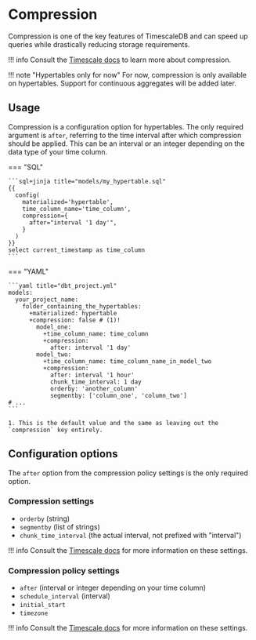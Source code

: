 # Compression

Compression is one of the key features of TimescaleDB and can speed up queries while drastically reducing storage requirements.

!!! info
    Consult the [Timescale docs](https://docs.timescale.com/use-timescale/latest/compression/about-compression/) to learn more about compression.

!!! note "Hypertables only for now"
    For now, compression is only available on hypertables. Support for continuous aggregates will be added later.

## Usage

Compression is a configuration option for hypertables. The only required argument is `after`, referring to the time interval after which compression should be applied. This can be an interval or an integer depending on the data type of your time column.

=== "SQL"

    ```sql+jinja title="models/my_hypertable.sql"
    {{
      config(
        materialized='hypertable',
        time_column_name='time_column',
        compression={
          after="interval '1 day'",
        }
      )
    }}
    select current_timestamp as time_column
    ```

=== "YAML"

    ```yaml title="dbt_project.yml"
    models:
      your_project_name:
        folder_containing_the_hypertables:
          +materialized: hypertable
          +compression: false # (1)!
            model_one:
              +time_column_name: time_column
              +compression:
                after: interval '1 day'
            model_two:
              +time_column_name: time_column_name_in_model_two
              +compression:
                after: interval '1 hour'
                chunk_time_interval: 1 day
                orderby: 'another_column'
                segmentby: ['column_one', 'column_two']
    # ...
    ```

    1. This is the default value and the same as leaving out the `compression` key entirely.

## Configuration options

The `after` option from the compression policy settings is the only required option.

### Compression settings

* `orderby` (string)
* `segmentby` (list of strings)
* `chunk_time_interval` (the actual interval, not prefixed with "interval")

!!! info
    Consult the [Timescale docs](https://docs.timescale.com/api/latest/compression/alter_table_compression/) for more information on these settings.

### Compression policy settings

* `after` (interval or integer depending on your time column)
* `schedule_interval` (interval)
* `initial_start`
* `timezone`

!!! info
    Consult the [Timescale docs](https://docs.timescale.com/api/latest/compression/add_compression_policy/#add_compression_policy) for more information on these settings.

